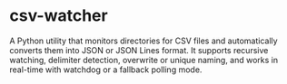 # csv-watcher
A Python utility that monitors directories for CSV files and automatically converts them into JSON or JSON Lines format. It supports recursive watching, delimiter detection, overwrite or unique naming, and works in real-time with watchdog or a fallback polling mode.
